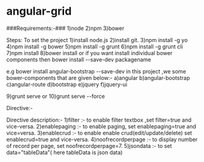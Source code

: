 angular-grid
============

###Requirements:-###
1)node
2)npm
3)bower


Steps: To set the project
1)install node.js
2)install git.
3)npm install -g yo
4)npm install -g bower
5)npm install -g grunt
6)npm install -g grunt cli
7)npm install
8)bower install
    or
  if you want install individual bower components then
  bower install --save-dev packagename
  
  e.g bower install angular-bootstrap  --save-dev
  in this project ,we some bower-components that are given below:-
  a)angular
  b)angular-bootstrap
  c)angular-route
  d)bootstrap
  e)jquery
  f)jquery-ui
  
9)grunt serve
  or
10)grunt serve --force  


Directive:-      <angtable filter="true" ec="{{headerColumns}}"   data="tableData"  enablepaging="true" 
                 enablecrud="true" noofrecordperpage="7"></angtable>

Directive description:-
1)filter             :- to enable  filter textbox ,set filter=true and vice-versa.
2)enablepaging       :- to enable paging, set enablepaging=true and vice=versa.
3)enablecrud         :- to enable enable crud(edit/update/delete) set enablecrud=true and vice-versa.
4)noofrecordperpage  :- to display number of record per page, set noofrecordperpage=7.
5)jsondata           :- to set data="tableData"( here tableData is json data)
             



